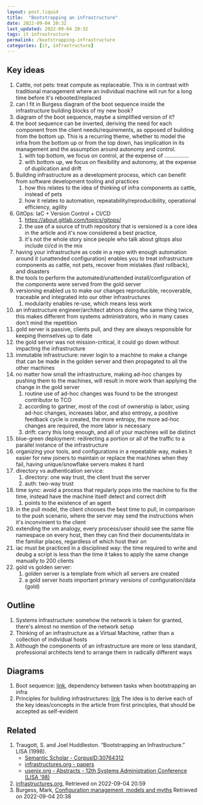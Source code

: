 ```yaml
---
layout: post.liquid
title:  "Bootstrapping an infrastructure"
date: 2022-09-04 20:32
last_updated: 2022-09-04 20:32
tags: it infrastructure 
permalink: /bootstrapping-infrastructure
categories: [it, infrastructure]
---
```


## Key ideas

1. Cattle, not pets: treat compute as replaceable. This is in contrast with 
   traditional management where an individual machine will run for a long time before 
   it's rebooted/replaced
2. can I fit in Burgess diagram of the boot sequence inside the infrastructure 
   building blocks of my new book?
3. diagram of the boot sequence, maybe a simplified version of it?
4. the boot sequence can be inverted, deriving the need for each component from the 
   client needs/requirements, as opposed of building from the bottom up. This is a 
   recurring theme, whether to model the infra from the bottom up or from the top down,
   has implication in its management and the assumption around autonomy and control.
   1. with top bottom, we focus on control, at the expense of ................
   2. with bottom up, we focus on flexibility and autonomy, at the expense of 
      duplication and drift
5. Building infrastructure as a development process, which can benefit from software 
   development tooling and practices
   1. how this relates to the idea of thinking of infra components as cattle, instead 
      of pets
   2. how it relates to automation, repeatability/reproducibility, operational 
      efficiency, agility
6. GitOps: IaC + Version Control + CI/CD
   1. https://about.gitlab.com/topics/gitops/
   2. the use of a source of truth repository that is versioned is a core idea in the 
      article and it's now considered a best practice, 
   3. it's not the whole story since people who talk about gitops also include ci/cd 
      in the mix
7. having your infrastructure as code in a repo with enough automation around it 
   (unattended configuration) enables you to treat infrastructure components as cattle,
   not pets, recover from mistakes (fast rollback), and disasters
8. the tools to perform the automated/unattended install/configuration of the components were 
   served from the gold server
9. versioning enabled us to make our changes reproducible, recoverable, traceable 
   and  integrated into our other infrastructures
   1. modularity enables re-use, which means less work
10. an infrastructure engineer/architect abhors doing the same thing twice, this makes 
    different from systems administrators, who in many cases don't mind the
    repetition 
11. gold server is passive, clients pull, and they are always responsible for keeping 
    themselves up to date
12. the gold server was not mission-critical, it could go down without impacting the 
    infrastructure
13. immutable infrastructure: never login to a machine to make a change that can be 
    made in the golden server and then propagated to all the other machines
14. no matter how small the infrastructure, making ad-hoc changes by pushing them to 
    the machines, will result in more work than applying the change in the gold server
    1. routine use of ad-hoc changes was found to be the strongest contributor to TCO
    2. according to gartner, most of the cost of ownership is labor, using ad-hoc 
       changes, increases labor, and also entropy, a positive feedback cycle is 
       created, the more entropy, the more ad-hoc changes are required, the more labor 
       is necessary
    3. drift: carry this long enough, and all of your machines will be distinct
15. blue-green deployment: redirecting a portion or all of the traffic to a parallel 
    instance of the infrastructure
16. organizing your tools, and configurations in a repeatable way, makes it easier for 
    new joiners to maintain or replace the machines when they fail, having 
    unique/snowflake servers makes it hard 
17. directory vs authentication service:
    1. directory: one way trust, the client trust the server
    2. auth: two-way trust
18. time sync: avoid a process that regularly pops into the machine to fix the time, 
    instead have the machine itself detect and correct drift
    1. points to the existence of an agent
19. in the pull model, the client chooses the best time to pull, in comparison to the 
    push scenario, where the server may send the instructions when it's inconvinient 
    to the client
20. extending the vm analogy, every process/user should see the same file namespace on 
    every host, then they can find their documents/data in the familiar places, 
    regardless of which host their on
21. iac must be practiced in a disciplined way: the time required to write and deubg a 
    script is less than the time it takes to apply the same change manually to 200 clients
22. gold vs golden server:
    1. golden server is a template from which all servers are created
    2. a gold server hosts important primary versions of configuration/data (gold)

## Outline

1. Systems infrastructure: somehow the network is taken for granted, there's almost no 
   mention of the network setup
2. Thinking of an infrastructure as a Virtual Machine, rather than a collection of 
   individual hosts
3. Although the components of an infrastructure are more or less standard, 
   professional architects tend to arrange them in radically different ways

## Diagrams

1. Boot sequence: [link](./diagrams/boot-sequence.puml), dependency between tasks when 
   bootstrapping an infra
2. Principles for building infrastructures: [link](./diagrams/infra-principles.puml)
   The idea is to derive each of the key ideas/concepts in the article from first 
   principles, that should be accepted as self-evident

## Related

1. Traugott, S. and Joel Huddleston. “Bootstrapping an Infrastructure.” LISA (1998).
   - [Semantic Scholar - CorpusID:30764312](https://api.semanticscholar.org/CorpusID:30764312)
   - [infrastructures.org - papers](http://www.infrastructures.org/papers/bootstrap/bootstrap.html)
   - [usenix.org - Abstracts - 12th Systems Administration Conference (LISA '98)](https://www.usenix.org/legacy/publications/library/proceedings/lisa98/traugott.html)
2. [infrastructures.org](http://www.infrastructures.org), Retrieved on 2022-09-04 20:59
3. Burgess, Mark, [Configuration management, models and myths](http://markburgess.org/cm.html)
   Retrieved on 2022-09-04 20:38
